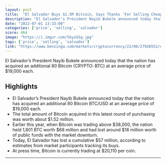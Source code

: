 ```yaml
---
layout: post
title:  "El Salvador Buys $1.5M Bitcoin, Says Thanks 'For Selling Cheap'"
description: "El Salvador’s President Nayib Bukele announced today that the nation has acquired an additional 80 Bitcoin (CRYPTO: BTC) at an average price of $19,000 each."
date: "2022-07-01 13:33:00"
categories: ['price', 'selling', 'salvador']
score: 464
image: "https://i.imgur.com/5kyzGSq.jpg"
tags: ['price', 'selling', 'salvador']
link: "https://www.benzinga.com/markets/cryptocurrency/22/06/27926552/el-salvador-just-bought-another-1-5m-bitcoin-thank-you-for-selling-cheap"
---
```


El Salvador’s President Nayib Bukele announced today that the nation has acquired an additional 80 Bitcoin (CRYPTO: BTC) at an average price of $19,000 each.

## Highlights

- El Salvador’s President Nayib Bukele announced today that the nation has acquired an additional 80 Bitcoin BTC/USD at an average price of $19,000 each.
- The total amount of Bitcoin acquired in this latest round of purchasing was worth about $1.52 million.
- Earlier this year, when Bitcoin was trading above $38,000, the nation held 1,801 BTC worth $68 million and had lost around $18 million worth of public funds with the market downturn.
- Today, El Salvador has lost a cumulative $57 million, according to estimates from market participants tracking its buys.
- At press time, Bitcoin is currently trading at $20,110 per coin.

---
